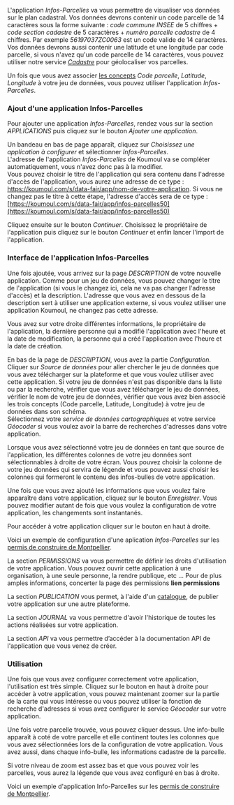 L'application *Infos-Parcelles* va vous permettre de visualiser vos données sur le plan cadastral. Vos données devrons contenir un code parcelle de 14 caractères sous la forme suivante :  *code commune INSEE* de 5 chiffres + *code section cadastre* de 5 caractères + *numéro parcelle cadastre* de 4 chiffres. Par exemple *56197037ZC0063* est un code valide de 14 caractères. Vos données devrons aussi contenir une latitude et une longitude par code parcelle, si vous n'avez qu'un code parcelle de 14 caractères, vous pouvez utiliser notre service [*Cadastre*](user-guide/service-land-register) pour géolocaliser vos parcelles.

Un fois que vous avez associer [les concepts](user-guide/concepts) *Code parcelle*, *Latitude*, *Longitude* à votre jeu de données, vous pouvez utiliser l'application *Infos-Parcelles*.

### Ajout d'une application Infos-Parcelles

Pour ajouter une application *Infos-Parcelles*, rendez vous sur la section *APPLICATIONS* puis cliquez sur le bouton *Ajouter une application*.

Un bandeau en bas de page apparaît, cliquez sur *Choisissez une application à configurer* et sélectionner *Infos-Parcelles*.  
L'adresse de l'application *Infos-Parcelles* de Koumoul va se compléter automatiquement, vous n'avez donc pas à la modifier.  
Vous pouvez choisir le titre de l'application qui sera contenu dans l'adresse d'accès de l'application, vous aurez une adresse de ce type : https://koumoul.com/s/data-fair/app/nom-de-votre-application. Si vous ne changez pas le titre à cette étape, l'adresse d'accès sera de ce type : [https://koumoul.com/s/data-fair/app/infos-parcelles50](https://koumoul.com/s/data-fair/app/infos-parcelles50)

Cliquez ensuite sur le bouton *Continuer*. Choisissez le propriétaire de l'application puis cliquez sur le bouton *Continuer* et enfin lancer l'import de l'application.

### Interface de l'application Infos-Parcelles

Une fois ajoutée, vous arrivez sur la page *DESCRIPTION* de votre nouvelle application. Comme pour un jeu de données, vous pouvez changer le titre de l'application (si vous le changez ici, cela ne va pas changer l'adresse d'accès) et la description. L'adresse que vous avez en dessous de la description sert à utiliser une application externe, si vous voulez utiliser une application Koumoul, ne changez pas cette adresse.  

Vous avez sur votre droite différentes informations, le propriétaire de l'application, la dernière personne qui a modifié l'application avec l'heure et la date de modification, la personne qui a créé l'application avec l'heure et la date de création.

En bas de la page de *DESCRIPTION*, vous avez la partie *Configuration*. Cliquer sur *Source de données* pour aller chercher le jeu de données que vous avez télécharger sur la plateforme et que vous voulez utiliser avec cette application. Si votre jeu de données n'est pas disponible dans la liste ou par la recherche, vérifier que vous avez télécharger le jeu de données, vérifier le nom de votre jeu de données, vérifier que vous avez bien associé les trois concepts (Code parcelle, Latitude, Longitude) à votre jeu de données dans son schéma.  
Sélectionnez votre *service de données cartographiques* et votre service *Géocoder* si vous voulez avoir la barre de recherches d'adresses dans votre application.

Lorsque vous avez sélectionné votre jeu de données en tant que source de l'application, les différentes colonnes de votre jeu données sont sélectionnables à droite de votre écran. Vous pouvez choisir la colonne de votre jeu données qui servira de légende et vous pouvez aussi choisir les colonnes qui formeront le contenu des infos-bulles de votre application.

Une fois que vous avez ajouté les informations que vous voulez faire apparaître dans votre application, cliquez sur le bouton *Enregistrer*. Vous pouvez modifier autant de fois que vous voulez la configuration de votre application, les changements sont instantanés.

Pour accéder à votre application cliquer sur le bouton en haut à droite.

Voici un exemple de configuration d'une aplication *Infos-Parcelles* sur les [permis de construire de Montpellier](https://koumoul.com/s/data-fair/application/infos-parcelles50/description).

La section *PERMISSIONS* va vous permettre de définir les droits d'utilisation de votre application. Vous pouvez ouvrir cette application à une organisation, à une seule personne, la rendre publique, etc ... Pour de plus amples informations, concerter la page des permissions **lien permissions**

La section *PUBLICATION* vous permet, à l'aide d'un [catalogue](user-guide/catalog), de publier votre application sur une autre plateforme.

La section *JOURNAL* va vous permettre d'avoir l'historique de toutes les actions réalisées sur votre application.

La section *API* va vous permettre d’accéder à la documentation API de l'application que vous venez de créer.

### Utilisation

Une fois que vous avez configurer correctement votre application, l'utilisation est très simple. Cliquez sur le bouton en haut à droite pour accéder à votre application, vous pouvez maintenant zoomer sur la partie de la carte qui vous intéresse ou vous pouvez utiliser la fonction de recherche d'adresses si vous avez configurer le service *Géocoder* sur votre application.

Une fois votre parcelle trouvée, vous pouvez cliquer dessus. Une info-bulle apparaît à coté de votre parcelle et elle continent toutes les colonnes que vous avez sélectionnées lors de la configuration de votre application. Vous avez aussi, dans chaque info-bulle, les informations cadastre de la parcelle.

Si votre niveau de zoom est assez bas et que vous pouvez voir les parcelles, vous aurez la légende que vous avez configuré en bas à droite.

Voici un exemple d'application Info-Parcelles sur les [permis de construire de Montpellier](https://koumoul.com/s/data-fair/app/infos-parcelles50).
